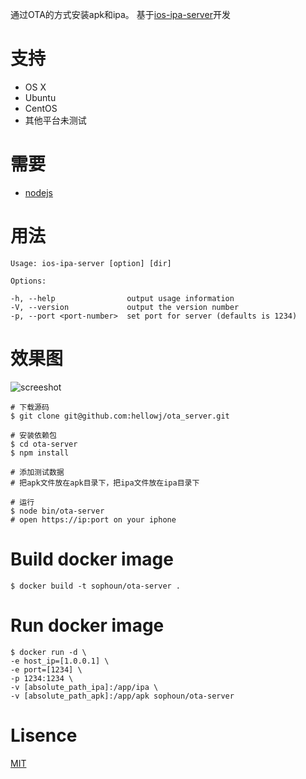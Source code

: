 通过OTA的方式安装apk和ipa。
基于[ios-ipa-server](https://github.com/bumaociyuan/ios-ipa-server)开发


# 支持
* OS X
* Ubuntu
* CentOS
* 其他平台未测试

# 需要
* [nodejs](https://nodejs.org/)


# 用法
```
Usage: ios-ipa-server [option] [dir]

Options:

-h, --help                output usage information
-V, --version             output the version number
-p, --port <port-number>  set port for server (defaults is 1234)
```


# 效果图
![screeshot](screeshot.jpg)


```
# 下载源码
$ git clone git@github.com:hellowj/ota_server.git

# 安装依赖包
$ cd ota-server
$ npm install 

# 添加测试数据
# 把apk文件放在apk目录下，把ipa文件放在ipa目录下

# 运行
$ node bin/ota-server
# open https://ip:port on your iphone
```

# Build docker image
```
$ docker build -t sophoun/ota-server .
```

# Run docker image
```
$ docker run -d \
-e host_ip=[1.0.0.1] \
-e port=[1234] \
-p 1234:1234 \
-v [absolute_path_ipa]:/app/ipa \
-v [absolute_path_apk]:/app/apk sophoun/ota-server
```

# Lisence
[MIT](https://github.com/bumaociyuan/zxIpaServer/blob/master/LICENSE.md)
